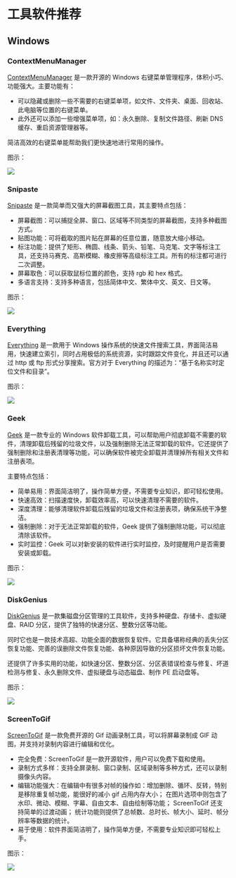 # 工具软件推荐

## Windows

### ContextMenuManager

[ContextMenuManager](https://gitee.com/BluePointLilac/ContextMenuManager/releases) 是一款开源的 Windows 右键菜单管理程序，体积小巧、功能强大。主要功能有：

- 可以隐藏或删除一些不需要的右键菜单项，如文件、文件夹、桌面、回收站、此电脑等位置的右键菜单。
- 此外还可以添加一些增强菜单项，如：永久删除、复制文件路径、刷新 DNS 缓存、重启资源管理器等。

简洁高效的右键菜单能帮助我们更快速地进行常用的操作。

图示：

<image src="/md/ContextMenuManager-example.png" />

### Snipaste

[Snipaste](https://zh.snipaste.com) 是一款简单而又强大的屏幕截图工具，其主要特点包括：

- 屏幕截图：可以捕捉全屏、窗口、区域等不同类型的屏幕截图，支持多种截图方式。
- 贴图功能：可将截取的图片贴在屏幕的任意位置，随意放大缩小移动。
- 标注功能：提供了矩形、椭圆、线条、箭头、铅笔、马克笔、文字等标注工具，还支持马赛克、高斯模糊、橡皮擦等高级标注工具。所有的标注都可进行二次调整。
- 屏幕取色：可以获取鼠标位置的颜色，支持 rgb 和 hex 格式。
- 多语言支持：支持多种语言，包括简体中文、繁体中文、英文、日文等。

图示：

<image src="/md/Snipaste-example.png" />

### Everything

[Everything](https://www.voidtools.com/zh-cn/downloads) 是一款用于 Windows 操作系统的快速文件搜索工具，界面简洁易用，快速建立索引，同时占用极低的系统资源，实时跟踪文件变化，并且还可以通过 http 或 ftp 形式分享搜索。官方对于 Everything 的描述为：“基于名称实时定位文件和目录”。

图示：

<image src="/md/Everything-example.png" />

### Geek

[Geek](https://geekuninstaller.com) 是一款专业的 Windows 软件卸载工具，可以帮助用户彻底卸载不需要的软件，清理卸载后残留的垃圾文件，以及强制删除无法正常卸载的软件。它还提供了强制删除和注册表清理等功能，可以确保软件被完全卸载并清理掉所有相关文件和注册表项。

主要特点包括：

- 简单易用：界面简洁明了，操作简单方便，不需要专业知识，即可轻松使用。
- 快速高效：扫描速度快，卸载效率高，可以快速清理不需要的软件。
- 深度清理：能够清理软件卸载后残留的垃圾文件和注册表项，确保系统干净整洁。
- 强制删除：对于无法正常卸载的软件，Geek 提供了强制删除功能，可以彻底清除该软件。
- 实时监控：Geek 可以对新安装的软件进行实时监控，及时提醒用户是否需要安装或卸载。

图示：

<image src="/md/Geek-example.png" />

### DiskGenius

[DiskGenius](https://www.diskgenius.cn) 是一款集磁盘分区管理的工具软件，支持多种硬盘、存储卡、虚拟硬盘、RAID 分区，提供了独特的快速分区、整数分区等功能。

同时它也是一款技术高超、功能全面的数据恢复软件。它具备堪称经典的丢失分区恢复功能、完善的误删除文件恢复功能、各种原因导致的分区损坏文件恢复功能。

还提供了许多实用的功能，如快速分区、整数分区、分区表错误检查与修复、坏道检测与修复、永久删除文件、虚拟硬盘与动态磁盘、制作 PE 启动盘等。

图示：

<image src="/md/DiskGenius-example.png" />

### ScreenToGif

[ScreenToGif](https://www.screentogif.com) 是一款免费开源的 Gif 动画录制工具，可以将屏幕录制成 GIF 动图，并支持对录制内容进行编辑和优化。

- 完全免费：ScreenToGif 是一款开源软件，用户可以免费下载和使用。
- 录制方式多样：支持全屏录制、窗口录制、区域录制等多种方式，还可以录制摄像头内容。
- 编辑功能强大：在编辑中有很多对帧的操作如：增加删除、循环、反转，特别是移除重复帧功能，能很好的减小 gif 占用内存大小； 在图片选项中则包含了水印、微动、模糊、字幕、自由文本、自由绘制等功能； ScreenToGif 还支持简单的过渡动画； 统计功能则提供了总帧数、总时长、帧大小、延时、帧分辨率等数据的统计。
- 易于使用：软件界面简洁明了，操作简单方便，不需要专业知识即可轻松上手。

图示：

<image src="/md/ScreenToGif-example.gif" />
